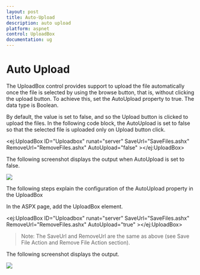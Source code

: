 ```yaml
---
layout: post
title: Auto-Upload
description: auto upload
platform: aspnet
control: UploadBox
documentation: ug
---
```


# Auto Upload

The UploadBox control provides support to upload the file automatically once the file is selected by using the browse button, that is, without clicking the upload button. To achieve this, set the AutoUpload property to true. The data type is Boolean. 

By default, the value is set to false, and so the Upload button is clicked to upload the files. In the following code block, the AutoUpload is set to false so that the selected file is uploaded only on Upload button click.

  <ej:UploadBox ID="Uploadbox" runat="server" SaveUrl="SaveFiles.ashx" RemoveUrl="RemoveFiles.ashx" AutoUpload="false" ></ej:UploadBox>  



The following screenshot displays the output when AutoUpload is set to false.

 ![](Auto-Upload_images/Auto-Upload_img1.png)



The following steps explain the configuration of the AutoUpload property in the UploadBox

In the ASPX page, add the UploadBox element.



  <ej:UploadBox ID="Uploadbox" runat="server" SaveUrl="SaveFiles.ashx" RemoveUrl="RemoveFiles.ashx" AutoUpload="true" ></ej:UploadBox>  

> Note: The SaveUrl and RemoveUrl are the same as above (see Save File Action and Remove File Action section).

The following screenshot displays the output.

 ![](Auto-Upload_images/Auto-Upload_img2.png)



